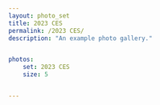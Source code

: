 ```yaml
---
layout: photo_set
title: 2023 CES
permalink: /2023 CES/
description: "An example photo gallery."


photos:
    set: 2023 CES
    size: 5


---
```


